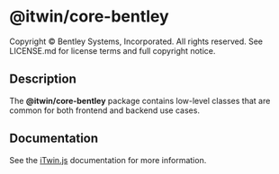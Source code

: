 # @itwin/core-bentley

Copyright © Bentley Systems, Incorporated. All rights reserved. See LICENSE.md for license terms and full copyright notice.

## Description

The __@itwin/core-bentley__ package contains low-level classes that are common for both frontend and backend use cases.

## Documentation

See the [iTwin.js](https://www.itwinjs.org) documentation for more information.
